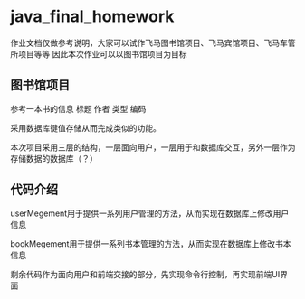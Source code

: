 # java_final_homework
作业文档仅做参考说明，大家可以试作飞马图书馆项目、飞马宾馆项目、飞马车管所项目等等
因此本次作业可以以图书馆项目为目标

## 图书馆项目
参考一本书的信息
标题
作者
类型
编码

采用数据库键值存储从而完成类似的功能。


本次项目采用三层的结构，一层面向用户，一层用于和数据库交互，另外一层作为存储数据的数据库（？）
## 代码介绍
userMegement用于提供一系列用户管理的方法，从而实现在数据库上修改用户信息


bookMegement用于提供一系列书本管理的方法，从而实现在数据库上修改书本信息


剩余代码作为面向用户和前端交接的部分，先实现命令行控制，再实现前端UI界面